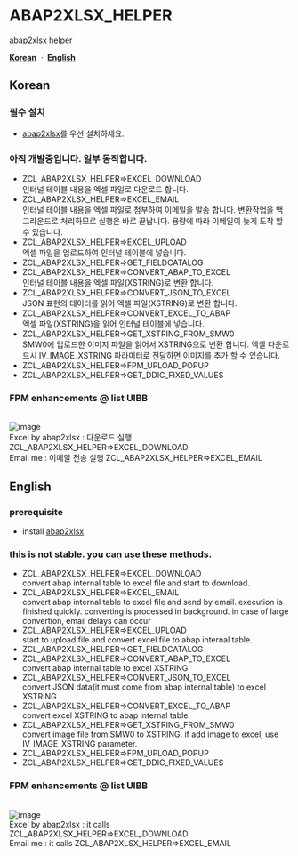 # ABAP2XLSX_HELPER
abap2xlsx helper

[**Korean**](#korean)
&nbsp;·&nbsp;
[**English**](#english)

## Korean
### 필수 설치
- [abap2xlsx](https://github.com/sapmentors/abap2xlsx)를 우선 설치하세요.
### 아직 개발중입니다. 일부 동작합니다.
- ZCL_ABAP2XLSX_HELPER=>EXCEL_DOWNLOAD
<BR>인터널 테이블 내용을 엑셀 파일로 다운로드 합니다.<BR>
- ZCL_ABAP2XLSX_HELPER=>EXCEL_EMAIL
<BR>인터널 테이블 내용을 엑셀 파일로 첨부하여 이메일을 발송 합니다. 변환작업을 백그라운드로 처리하므로 실행은 바로 끝납니다. 용량에 따라 이메일이 늦게 도착 할 수 있습니다.<BR>
- ZCL_ABAP2XLSX_HELPER=>EXCEL_UPLOAD
<BR>엑셀 파일을 업로드하여 인터널 테이블에 넣습니다.<BR>
- ZCL_ABAP2XLSX_HELPER=>GET_FIELDCATALOG
- ZCL_ABAP2XLSX_HELPER=>CONVERT_ABAP_TO_EXCEL
<BR>인터널 테이블 내용을 엑셀 파일(XSTRING)로 변환 합니다.<BR>
- ZCL_ABAP2XLSX_HELPER=>CONVERT_JSON_TO_EXCEL
<BR>JSON 표현의 데이터를 읽어 엑셀 파일(XSTRING)로 변환 합니다.<BR>
- ZCL_ABAP2XLSX_HELPER=>CONVERT_EXCEL_TO_ABAP
<BR>엑셀 파일(XSTRING)을 읽어 인터널 테이블에 넣습니다.<BR>
- ZCL_ABAP2XLSX_HELPER=>GET_XSTRING_FROM_SMW0
<BR>SMW0에 업로드한 이미지 파일을 읽어서 XSTRING으로 변환 합니다. 엑셀 다운로드시 IV_IMAGE_XSTRING 파라미터로 전달하면 이미지를 추가 할 수 있습니다.<BR>
- ZCL_ABAP2XLSX_HELPER=>FPM_UPLOAD_POPUP
- ZCL_ABAP2XLSX_HELPER=>GET_DDIC_FIXED_VALUES

### FPM enhancements @ list UIBB
<BR>![image](https://user-images.githubusercontent.com/75079431/124207191-ebb66380-db1f-11eb-8b1e-1f6cc0466a16.png)
<BR>Excel by abap2xlsx : 다운로드 실행 ZCL_ABAP2XLSX_HELPER=>EXCEL_DOWNLOAD
<BR>Email me : 이메일 전송 실행 ZCL_ABAP2XLSX_HELPER=>EXCEL_EMAIL
<BR>

  
## English
### prerequisite
- install [abap2xlsx](https://github.com/sapmentors/abap2xlsx)
### this is not stable. you can use these methods.
- ZCL_ABAP2XLSX_HELPER=>EXCEL_DOWNLOAD
<BR>convert abap internal table to excel file and start to download.<BR>
- ZCL_ABAP2XLSX_HELPER=>EXCEL_EMAIL
<BR>convert abap internal table to excel file and send by email. execution is finished quickly. converting is processed in background. in case of large convertion, email delays can occur<BR>
- ZCL_ABAP2XLSX_HELPER=>EXCEL_UPLOAD
<BR>start to upload file and convert excel file to abap internal table.<BR>
- ZCL_ABAP2XLSX_HELPER=>GET_FIELDCATALOG
- ZCL_ABAP2XLSX_HELPER=>CONVERT_ABAP_TO_EXCEL
<BR>convert abap internal table to excel XSTRING<BR>
- ZCL_ABAP2XLSX_HELPER=>CONVERT_JSON_TO_EXCEL
<BR>convert JSON data(it must come from abap internal table) to excel XSTRING<BR>
- ZCL_ABAP2XLSX_HELPER=>CONVERT_EXCEL_TO_ABAP
<BR>convert excel XSTRING to abap internal table.<BR>
- ZCL_ABAP2XLSX_HELPER=>GET_XSTRING_FROM_SMW0
<BR>convert image file from SMW0 to XSTRING. if add image to excel, use IV_IMAGE_XSTRING parameter.<BR>
- ZCL_ABAP2XLSX_HELPER=>FPM_UPLOAD_POPUP
- ZCL_ABAP2XLSX_HELPER=>GET_DDIC_FIXED_VALUES

### FPM enhancements @ list UIBB
<BR>![image](https://user-images.githubusercontent.com/75079431/124207191-ebb66380-db1f-11eb-8b1e-1f6cc0466a16.png)
<BR>Excel by abap2xlsx : it calls ZCL_ABAP2XLSX_HELPER=>EXCEL_DOWNLOAD
<BR>Email me : it calls ZCL_ABAP2XLSX_HELPER=>EXCEL_EMAIL
<BR>
